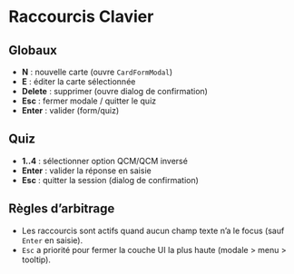 # Raccourcis Clavier

## Globaux
- **N** : nouvelle carte (ouvre `CardFormModal`)
- **E** : éditer la carte sélectionnée
- **Delete** : supprimer (ouvre dialog de confirmation)
- **Esc** : fermer modale / quitter le quiz
- **Enter** : valider (form/quiz)

## Quiz
- **1..4** : sélectionner option QCM/QCM inversé
- **Enter** : valider la réponse en saisie
- **Esc** : quitter la session (dialog de confirmation)

## Règles d’arbitrage
- Les raccourcis sont actifs quand aucun champ texte n’a le focus (sauf `Enter` en saisie).
- `Esc` a priorité pour fermer la couche UI la plus haute (modale > menu > tooltip).
